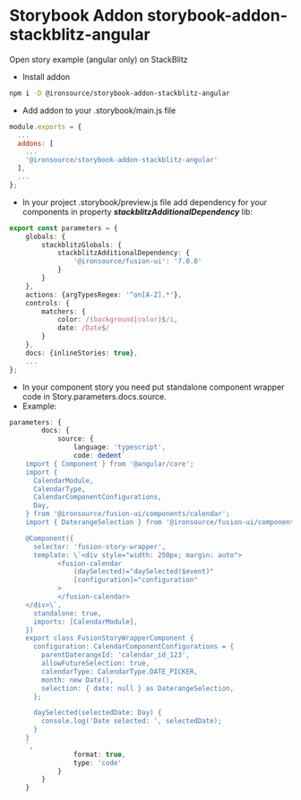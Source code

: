 # Storybook Addon storybook-addon-stackblitz-angular
Open story example (angular only) on StackBlitz

- Install addon
```bash
npm i -D @ironsource/storybook-addon-stackblitz-angular
```
- Add addon to your .storybook/main.js file
```js
module.exports = {
  ...
  addons: [
    ...
    '@ironsource/storybook-addon-stackblitz-angular'
  ],
  ...
};
```

- In your project .storybook/preview.js file add dependency for your components in property ***stackblitzAdditionalDependency*** lib:
```ts
export const parameters = {
    globals: {
        stackblitzGlobals: {
            stackblitzAdditionalDependency: {
                '@ironsource/fusion-ui': '7.0.0'
            }
        }
    },
    actions: {argTypesRegex: '^on[A-Z].*'},
    controls: {
        matchers: {
            color: /(background|color)$/i,
            date: /Date$/
        }
    },
    docs: {inlineStories: true},
    ...
};
```
- In your component story you need put standalone component wrapper code in Story.parameters.docs.source.
- Example:
```ts
parameters: {
        docs: {
            source: {
                language: 'typescript',
                code: dedent`
    import { Component } from '@angular/core';
    import {
      CalendarModule,
      CalendarType,
      CalendarComponentConfigurations,
      Day,
    } from '@ironsource/fusion-ui/components/calendar';
    import { DaterangeSelection } from '@ironsource/fusion-ui/components/daterange';

    @Component({
      selector: 'fusion-story-wrapper',
      template: \`<div style="width: 250px; margin: auto">
            <fusion-calendar
                (daySelected)="daySelected($event)"
                [configuration]="configuration"
            >
            </fusion-calendar>
    </div>\`,
      standalone: true,
      imports: [CalendarModule],
    })
    export class FusionStoryWrapperComponent {
      configuration: CalendarComponentConfigurations = {
        parentDaterangeId: 'calendar_id_123',
        allowFutureSelection: true,
        calendarType: CalendarType.DATE_PICKER,
        month: new Date(),
        selection: { date: null } as DaterangeSelection,
      };

      daySelected(selectedDate: Day) {
        console.log('Date selected: ', selectedDate);
      }
    }
    `,
                format: true,
                type: 'code'
            }
        }
    }
```